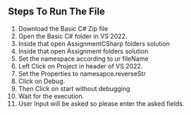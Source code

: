 ## Steps To Run The File
  1. Download the Basic C# Zip file
  2. Open the Basic C# folder in VS 2022.
  3. Inside that open AssignmentCSharp folders solution
  4. Inside that open Assignment folders solution  
  5. Set the namespace according to ur fileName
  6. Left Click on Project in header of VS 2022.
  7. Set the Properties to namesapce.reverseStr
  8. Click on Debug.
  9. Then Click on start without debugging
  10. Wait for the execution.
  11. User Input will be asked so please enter the asked fields.
